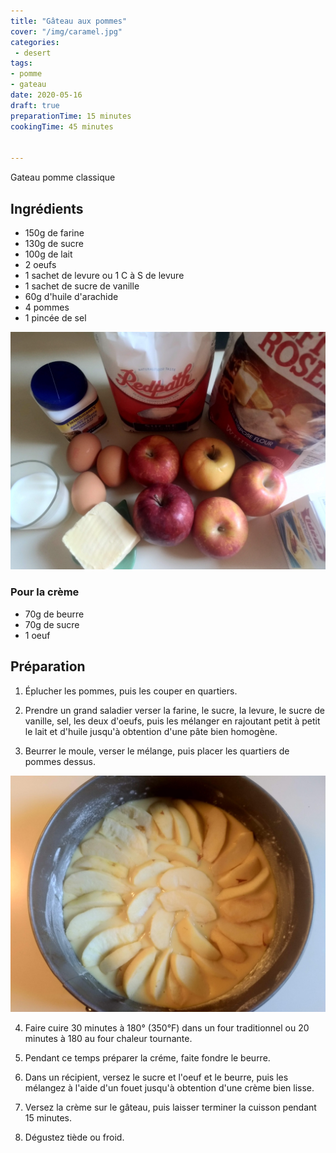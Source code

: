 ```yaml
---
title: "Gâteau aux pommes"
cover: "/img/caramel.jpg"
categories:
 - desert
tags:
- pomme
- gateau
date: 2020-05-16
draft: true
preparationTime: 15 minutes 
cookingTime: 45 minutes


---
```

Gateau pomme classique
<!--more--> 

## Ingrédients

- 150g de farine 
- 130g de sucre 
- 100g de lait
- 2 oeufs
- 1 sachet de levure ou 1 C à S de levure
- 1 sachet de sucre de vanille
- 60g d'huile d'arachide
- 4 pommes
- 1 pincée de sel

![ingredient](01.jpg)

### Pour la crème
- 70g de beurre
- 70g de sucre
- 1 oeuf

## Préparation

1. Éplucher les pommes, puis les couper en quartiers.

2. Prendre un grand saladier verser la farine, le sucre, la levure, le sucre de vanille, sel, les deux d'oeufs, puis les mélanger en rajoutant petit à petit le lait et d'huile jusqu'à obtention d'une pâte bien homogène.

3. Beurrer le moule, verser le mélange, puis placer les quartiers de pommes dessus. 

![avant cuisson](02.jpg)

4. Faire cuire 30 minutes à 180° (350°F) dans un four traditionnel ou 20 minutes à 180 au four chaleur tournante.

4. Pendant ce temps préparer la créme, faite fondre le beurre.

5. Dans un récipient, versez le sucre et l'oeuf et le beurre, puis les mélangez à l'aide d'un fouet jusqu'à obtention d'une crème bien lisse.

6. Versez la crème sur le gâteau, puis laisser terminer la cuisson pendant 15 minutes.

7. Dégustez tiède ou froid. 
